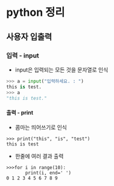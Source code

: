 # python 정리

## 사용자 입출력
### 입력 - input
 * input은 입력되는 모든 것을 문자열로 인식
``` python
>>> a = input("입력하세요. : ")
this is test.
>>> a
"this is test."
```

#### 출력 - print
 * 콤마는 띄어쓰기로 인식
```
>>> print("this", "is", "test")
this is test
```
 * 한줄에 여러 결과 출력
```
>>>for i in range(10):
       print(i, end=' ')
0 1 2 3 4 5 6 7 8 9
 ```
